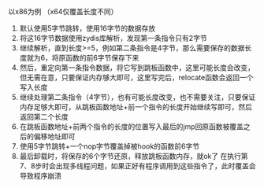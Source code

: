 以x86为例 （x64仅覆盖长度不同）
1. 默认使用5字节跳转，使用16字节的数据存放
2. 将这16字节数据使用zydis库解析，发现第一条指令只有2字节
3. 继续解析，直到长度>=5，例如第二条指令是4字节，那么需要保存的数据长度就为6，将原函数的前6字节保存下来
4. 然后，重定向第一条指令数据，将它写到跳板函数中，这里可能长度会改变，但无需在意，只要保证内存够大即可，这里写完后，relocate函数会返回一个写入长度
5. 继续处理第二条指令（4字节），也有可能长度改变，也不需要关注，只要保证内存足够大即可，从跳板函数地址+前一个指令的长度开始继续写即可，然后返回第二个长度
6. 在跳板函数地址+前两个指令的长度的位置写入最后的jmp回原函数被覆盖之后的偏移地址即可
7. 使用5字节跳转+一个nop字节覆盖掉被hook的函数前6字节
8. 最后卸载时，将保存的6个字节还原，释放跳板函数内存，就ok了
在执行第7、8步时会出现多线程问题，如果正好有程序调用到这些指令了，此时覆盖会导致程序崩溃
